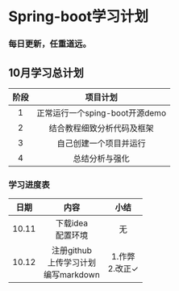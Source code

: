 # Spring-boot学习计划

### 每日更新，任重道远。

## 10月学习总计划
| 阶段 | 项目计划 |
| :------: | :------: |
|1|正常运行一个sping-boot开源demo|
|2|结合教程细致分析代码及框架|
|3|自己创建一个项目并运行|
|4|总结分析与强化|
### 学习进度表
| 日期 | 内容 | 小结 |
| :------: | :------: | :------: |
|10.11|下载idea<br>配置环境|无|
|10.12|注册github<br>上传学习计划<br>编写markdown|1.作弊<br>2.改正&#10003;|

